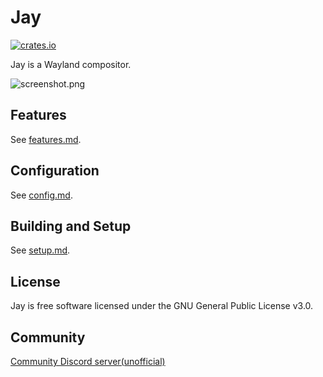 # Jay

[![crates.io](https://img.shields.io/crates/v/jay-compositor.svg)](http://crates.io/crates/jay-compositor)

Jay is a Wayland compositor.

![screenshot.png](static/screenshot.png)

## Features

See [features.md](./docs/features.md).

## Configuration

See [config.md](./docs/config.md).

## Building and Setup

See [setup.md](./docs/setup.md).

## License

Jay is free software licensed under the GNU General Public License v3.0.

## Community

[Community Discord server(unofficial)](https://discord.gg/Hby736z28G)
